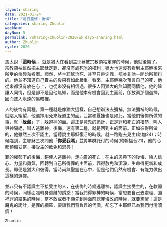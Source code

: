 ```yaml
---
layout: sharing
date: 2021-01-24
title: "每日靈修：後悔"
categories: sharing Zhuolin
weekNum: 
dayNum: 5
permalink: /sharing/zhuolin/2020/wk-day5-sharing.html
author: Zhuolin
cycle: 2020
---
```


馬太說「**這時候**」，就是猶大在看到主耶穌被宗教領袖定罪的時候，他就後悔了。宗教領袖雖然把主耶穌定罪，卻沒有處死他的權利；猶大也還沒有看到主耶穌後來所受的侮辱和折磨。顯然，將主耶穌治死，甚至只是定罪，都並非他一開始所預料的。他並不知道自己賣主的後果有如此嚴重。看來，主耶穌幾次預言自己的死，他從來都沒有放在心上，也從來沒有相信過。很多人因猶大的無知而同情他，他的確讓人同情，但是卻不是因他無知，而是他本有機會回到主面前，卻放棄那個選擇，因而墜入永遠的黑暗裡。  

人的後悔有兩種。第一種就是像猶大這樣，自己想辦法去彌補。無法彌補的時候，就陷入絕望，他選擇用死來躲避主的面。亞當和夏娃也是如此，當他們後悔所做的事，就「**躲藏**」了，躲避神的面。這正是魔鬼的詭計，正是罪和死亡的權勢，叫人與神隔絕，叫人逃離神。後悔，還有第二種，就是回到主的面前。正如彼得所做的，他雖然三次不認主，當聽說主耶穌復活的時候，就一路跑去見主(路加24)；時候臨到，主耶穌三次問他「**你愛我嗎**」並將羊群託付的時候(約翰福音21)，他的心都預備妥當，接受主的赦免和恩典！  

罪的權勢下的後悔，趨使人逃離神，走向靈的死亡；在主的恩典下的後悔，給人信心、力量和勇氣，回轉到自己所得罪的主面前，罪得赦免和潔淨，生命得更新和成長。即便是猶大和彼得，當時尚無聖靈在心中，但是他們仍然有機會、有能力做出這樣的選擇。  

並非只有不認識主不接受主的人，在後悔的時候逃離神，認識主接受主的，在軟弱的時候，同樣面臨轉身逃離的誘惑！當我們得罪神的時候，當想要自己去處理、彌補罪的結果的時候，當不敢或者不願先到神面前認罪悔改的時候，就要驚醒！這是魔鬼的詭計，是罪的網羅，要讓我們背負罪的代價，卻忘了主耶穌已為我們付清贖價！  

`Zhuolin`  
